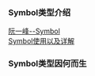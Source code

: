 ### Symbol类型介绍  

[阮一峰--Symbol](https://es6.ruanyifeng.com/#docs/symbol)  
[Symbol使用以及详解](https://github.com/yihan12/build-up_ES6/blob/main/%E7%AC%AC%E5%85%AB%E7%AB%A0/Symbol.md)   

### Symbol类型因何而生

























